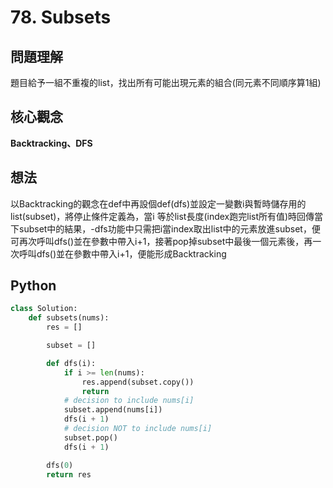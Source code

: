 # 78. Subsets

## 問題理解
題目給予一組不重複的list，找出所有可能出現元素的組合(同元素不同順序算1組)

## 核心觀念
**Backtracking、DFS**

## 想法
以Backtracking的觀念在def中再設個def(dfs)並設定一變數i與暫時儲存用的list(subset)，將停止條件定義為，當i
等於list長度(index跑完list所有值)時回傳當下subset中的結果，-dfs功能中只需把i當index取出list中的元素放進subset，便可再次呼叫dfs()並在參數中帶入i+1，接著pop掉subset中最後一個元素後，再一次呼叫dfs()並在參數中帶入i+1，便能形成Backtracking

## Python

```python
class Solution:
    def subsets(nums):
        res = []

        subset = []

        def dfs(i):
            if i >= len(nums):
                res.append(subset.copy())
                return
            # decision to include nums[i]
            subset.append(nums[i])
            dfs(i + 1)
            # decision NOT to include nums[i]
            subset.pop()
            dfs(i + 1)

        dfs(0)
        return res
```